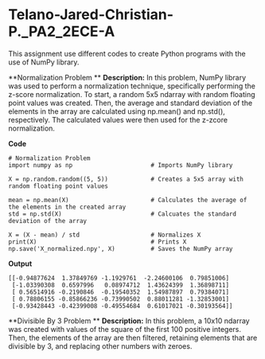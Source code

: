 # Telano-Jared-Christian-P._PA2_2ECE-A
This assignment use different codes to create Python programs with the use of NumPy library. 

**Normalization Problem
**
**Description:** In this problem, NumPy library was used to perform a normalization technique, specifically performing the z-score normalization. To start, a random 5x5 ndarray with random floating point values was created. Then, the average and standard deviation of the elements in the array are calculated using np.mean() and np.std(), respectively. The calculated values were then used for the z-zcore normalization.

**Code**
```
# Normalization Problem
import numpy as np                      # Imports NumPy library 

X = np.random.random((5, 5))            # Creates a 5x5 array with random floating point values 

mean = np.mean(X)                       # Calculates the average of the elements in the created array
std = np.std(X)                         # Calcuates the standard deviation of the array 

X = (X - mean) / std                    # Normalizes X 
print(X)                                # Prints X 
np.save('X_normalized.npy', X)          # Saves the NumPy array 
```
**Output**
```
[[-0.94877624  1.37849769 -1.1929761  -2.24600106  0.79851006]
 [-1.03390308  0.6597996   0.08974712  1.43624399  1.36898711]
 [ 0.56514916 -0.2190846  -0.19540352  1.54987897  0.79384071]
 [ 0.78806155 -0.85866236 -0.73990502  0.88011281 -1.32853001]
 [-0.93428443 -0.42399008 -0.49554684  0.61017021 -0.30193564]]
```

**Divisible By 3 Problem
**
**Description:** In this problem, a 10x10 ndarray was created with values of the square of the first 100 positive integers. Then, the elements of the array are then filtered, retaining elements that are divisible by 3, and replacing other numbers with zeroes.
